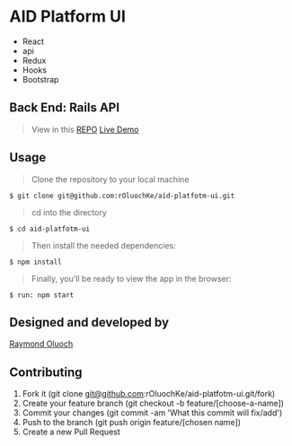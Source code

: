 # AID Platform UI

- React
- api
- Redux
- Hooks
- Bootstrap

## Back End: Rails API
> View in this [REPO](https://github.com/rOluochKe/aid-platform)
> [Live Demo](https://naughty-shannon-943620.netlify.app/)

## Usage

> Clone the repository to your local machine

```
$ git clone git@github.com:rOluochKe/aid-platfotm-ui.git
```

> cd into the directory

```
$ cd aid-platfotm-ui
```

> Then install the needed dependencies:

```
$ npm install
```

> Finally, you'll be ready to view the app in the browser:

```
$ run: npm start
```

## Designed and developed by

[Raymond Oluoch](https://github.com/rOluochKe)

## Contributing

1. Fork it (git clone git@github.com:rOluochKe/aid-platfotm-ui.git/fork)
2. Create your feature branch (git checkout -b feature/[choose-a-name])
3. Commit your changes (git commit -am 'What this commit will fix/add')
4. Push to the branch (git push origin feature/[chosen name])
5. Create a new Pull Request